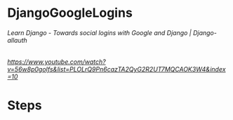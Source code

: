 # DjangoGoogleLogins

###### Learn Django - Towards social logins with Google and Django | Django-allauth
###### https://www.youtube.com/watch?v=56w8p0goIfs&list=PLOLrQ9Pn6cazTA2QyG2R2UT7MQCAOK3W4&index=10

# Steps
